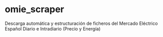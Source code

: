 # omie_scraper
Descarga automática y estructuración de ficheros del Mercado Eléctrico Español Diario e Intradiario (Precio y Energía)

